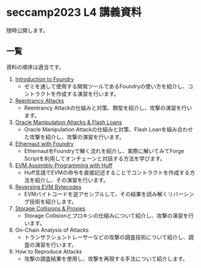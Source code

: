 # seccamp2023 L4 講義資料

随時公開します。

## 一覧

資料の順序は適当です。

1. [Introduction to Foundry](foundry)
	- ゼミを通して使用する開発ツールであるFoundryの使い方を紹介し、コントラクトを作成する演習を行います。
2. [Reentrancy Attacks](reentrancy)
	- Reentrancy Attackの仕組みと対策、類型を紹介し、攻撃の演習を行います。
3. [Oracle Manipulation Attacks & Flash Loans](oracle-manipulation)
	- Oracle Manipulation Attackの仕組みと対策、Flash Loanを組み合わせた攻撃を紹介し、攻撃の演習を行います。
4. [Ethernaut with Foundry](ethernaut)
	- EthernautをFoundryで解く流れを紹介し、実際に解いてみてForge Scriptを利用してオンチェーンと対話する方法を学びます。
5. [EVM Assembly Programming with Huff](evm-with-huff)
	- Huff言語でEVMの命令を直接記述することでコントラクトを作成する方法を紹介し、その演習を行います。
6. [Reversing EVM Bytecodes](reversing-evm)
	- EVMバイトコードを逆アセンブルして、その結果を読み解くリバーシング技術を紹介します。
7. [Storage Collisions & Proxies](storage-collision)
	- Storage Collisionとプロキシの仕組みについて紹介し、攻撃の演習を行います。
8. On-Chain Analysis of Attacks
	- トランザクショントレーサーなどの攻撃の調査技術について紹介し、調査の演習を行います。
9. How to Reproduce Attacks
	- 攻撃の調査結果を使用し、攻撃を再現する手法について紹介します。
